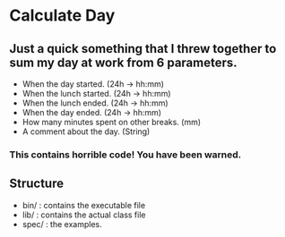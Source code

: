 # Calculate Day

## Just a quick something that I threw together to sum my day at work from 6 parameters.

  - When the day started. (24h -> hh:mm)
  - When the lunch started. (24h -> hh:mm)
  - When the lunch ended. (24h -> hh:mm)
  - When the day ended. (24h -> hh:mm)
  - How many minutes spent on other breaks. (mm)
  - A comment about the day. (String)

### This contains horrible code! You have been warned.

## Structure 
  - bin/  : contains the executable file
  - lib/  : contains the actual class file
  - spec/ : the examples.
